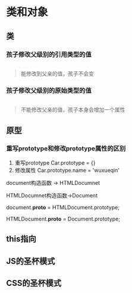 # 类和对象

## 类

### 孩子修改父级别的引用类型的值
```javascript

```
> 能修改到父亲的值，孩子不会变

### 孩子修改父级别的原始类型的值
```javascript

```
> 不能修改父亲的值，孩子本身会增加一个属性

## 原型

### 重写prototype和修改prototype属性的区别
1. 重写prototype Car.prototype = {}
2. 修改属性 Car.prototype.name = 'wuxueqin'


document构造函数 -> HTMLDocumnet

HTMLDocumnet构造函数->Document

document.__proto__ = HTMLDocument.prototype;

HTMLDocument.__proto__ = Document.prototype;

## this指向


## JS的圣杯模式


## CSS的圣杯模式